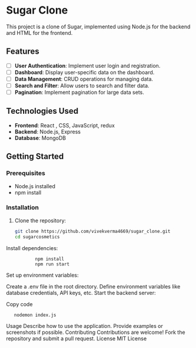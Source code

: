 
# Sugar Clone

This project is a clone of Sugar, implemented using Node.js for the backend and HTML for the frontend.

## Features

- [ ] **User Authentication**: Implement user login and registration.
- [ ] **Dashboard**: Display user-specific data on the dashboard.
- [ ] **Data Management**: CRUD operations for managing data.
- [ ] **Search and Filter**: Allow users to search and filter data.
- [ ] **Pagination**: Implement pagination for large data sets.

## Technologies Used

- **Frontend**: React , CSS, JavaScript, redux
- **Backend**: Node.js, Express
- **Database**: MongoDB

## Getting Started

### Prerequisites

- Node.js installed
- npm install

### Installation

1. Clone the repository:
   ```bash
   git clone https://github.com/vivekverma4669/sugar_clone.git
   cd sugarcosmetics

 Install dependencies:
              
               npm install
               npm run start

Set up environment variables:

Create a .env file in the root directory.
Define environment variables like database credentials, API keys, etc.
Start the backend server:

Copy code

       nodemon index.js 


Usage
Describe how to use the application. Provide examples or screenshots if possible.
Contributing
Contributions are welcome! Fork the repository and submit a pull request.
License
 MIT License
